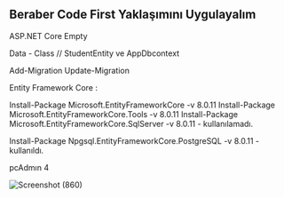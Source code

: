 ﻿ ## Beraber Code First Yaklaşımını Uygulayalım

  ASP.NET Core Empty 

  Data - Class // StudentEntity ve AppDbcontext

  Add-Migration
  Update-Migration

  Entity Framework Core : 

  Install-Package Microsoft.EntityFrameworkCore -v 8.0.11
  Install-Package Microsoft.EntityFrameworkCore.Tools -v 8.0.11
  Install-Package Microsoft.EntityFrameworkCore.SqlServer -v 8.0.11 - kullanılamadı.

  Install-Package Npgsql.EntityFrameworkCore.PostgreSQL -v 8.0.11 - kullanıldı.

pcAdmın 4

![Screenshot (860)](https://github.com/user-attachments/assets/bfc1fbc6-0e53-4a48-b384-eb379ffc8f8b)
